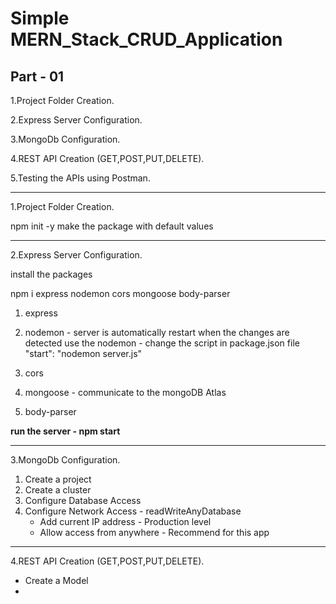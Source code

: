# Simple MERN_Stack_CRUD_Application

## Part - 01

1.Project Folder Creation.

2.Express Server Configuration.

3.MongoDb Configuration.

4.REST API Creation (GET,POST,PUT,DELETE).

5.Testing the APIs using Postman.

<hr/>

1.Project Folder Creation.

npm init -y make the package with default values

<hr/>

2.Express Server Configuration.

install the packages

npm i express nodemon cors mongoose body-parser

1. express
2. nodemon - server is automatically restart when the changes are detected
   use the nodemon - change the script in package.json file
   "start": "nodemon server.js"

3. cors
4. mongoose - communicate to the mongoDB Atlas
5. body-parser

**run the server - npm start**

<hr/>

3.MongoDb Configuration.

1. Create a project
2. Create a cluster
3. Configure Database Access
4. Configure Network Access - readWriteAnyDatabase
   - Add current IP address - Production level
   - Allow access from anywhere - Recommend for this app

<hr/>

4.REST API Creation (GET,POST,PUT,DELETE).

- Create a Model
-
